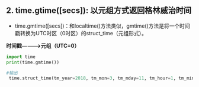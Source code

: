 ## 2. time.gtime([secs]): 以元组方式返回格林威治时间

* time.gmtime([secs])：和localtime()方法类似，gmtime()方法是将一个时间戳转换为UTC时区（0时区）的struct_time（元组形式）。


**时间戳————>元组（UTC=0）**


```python
import time
print(time.gmtime())

#输出
 time.struct_time(tm_year=2018, tm_mon=3, tm_mday=11, tm_hour=1, tm_min=52, tm_sec=51, tm_wday=6, tm_yday=70, tm_isdst=0)
```

